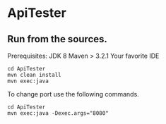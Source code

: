 # ApiTester

## Run from the sources.
Prerequisites:
JDK 8
Maven > 3.2.1
Your favorite IDE

```
cd ApiTester
mvn clean install
mvn exec:java
```

To change port use the following commands.

```
cd ApiTester
mvn exec:java -Dexec.args="8080"
```




